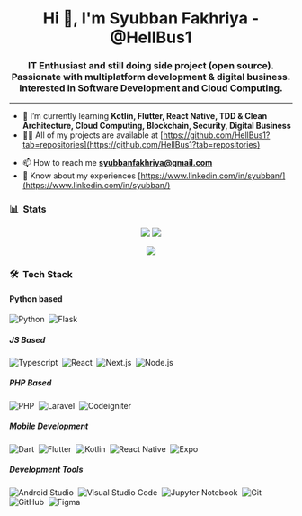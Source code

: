 <!-- Name Section -->
<h1 align="center">Hi 👋, I'm Syubban Fakhriya - @HellBus1 </h1>

<!-- Current Interest Section -->
<h3 align="center">IT Enthusiast and still doing side project (open source). Passionate with multiplatform development & digital business. Interested in Software Development and Cloud Computing.</h3>

---

- 🌱 I’m currently learning **Kotlin, Flutter, React Native, TDD & Clean Architecture, Cloud Computing, Blockchain, Security, Digital Business**
- 👨‍💻 All of my projects are available at [https://github.com/HellBus1?tab=repositories](https://github.com/HellBus1?tab=repositories)
<!-- - 📝 I regularly write articles on [https://petruknisme.medium.com](https://petruknisme.medium.com) -->
- 📫 How to reach me **syubbanfakhriya@gmail.com**
- 📄 Know about my experiences [https://www.linkedin.com/in/syubban/](https://www.linkedin.com/in/syubban/)

### 📊 &nbsp;Stats

<p align="center">
  <img src="https://github-readme-stats.vercel.app/api?username=HellBus1&layout=compact&show_icons=true">
  <img src="https://github-readme-stats.vercel.app/api/top-langs/?username=HellBus1&layout=compact&include_all_commits=true"> 
</p>
<p align="center" ><img src="https://github-readme-streak-stats.herokuapp.com?user=HellBus1"></p>


### 🛠 &nbsp;Tech Stack
#### Python based
![Python](https://img.shields.io/badge/-Python-05122A?style=flat&logo=python)&nbsp;
![Flask](https://img.shields.io/badge/-Flask-05122A?style=flat&logo=flask)&nbsp;

##### JS Based
![Typescript](https://img.shields.io/badge/-TypeScript-05122A?style=flat&logo=typescript)&nbsp;
![React](https://img.shields.io/badge/-React-05122A?style=flat&logo=react)&nbsp;
![Next.js](https://img.shields.io/badge/-Next.js-05122A?style=flat&logo=Next.js)&nbsp;
![Node.js](https://img.shields.io/badge/-Node.js-05122A?style=flat&logo=node.js)&nbsp;

##### PHP Based
![PHP](https://img.shields.io/badge/-PHP-05122A?style=flat&logo=php)&nbsp;
![Laravel](https://img.shields.io/badge/-Laravel-05122A?style=flat&logo=laravel)&nbsp;
![Codeigniter](https://img.shields.io/badge/-Codeigniter-05122A?style=flat&logo=codeigniter)&nbsp;

##### Mobile Development
![Dart](https://img.shields.io/badge/-Dart-05122A?style=flat&logo=dart)&nbsp;
![Flutter](https://img.shields.io/badge/-Flutter-05122A?style=flat&logo=flutter)&nbsp;
![Kotlin](https://img.shields.io/badge/-Kotlin-05122A?style=flat&logo=kotlin)&nbsp;
![React Native](https://img.shields.io/badge/-React%20Native-05122A?style=flat&logo=react-native)&nbsp;
![Expo](https://img.shields.io/badge/-Expo-05122A?style=flat&logo=expo)&nbsp;

##### Development Tools
![Android Studio](https://img.shields.io/badge/-Android%20Studio-05122A?style=flat&logo=android-studio)&nbsp;
![Visual Studio Code](https://img.shields.io/badge/-Visual%20Studio%20Code-05122A?style=flat&logo=visual-studio-code)&nbsp;
![Jupyter Notebook](https://img.shields.io/badge/-Jupyter%20Notebook-05122A?style=flat&logo=jupyter)&nbsp;
![Git](https://img.shields.io/badge/-Git-05122A?style=flat&logo=git)&nbsp;
![GitHub](https://img.shields.io/badge/-GitHub-05122A?style=flat&logo=github)&nbsp;
![Figma](https://img.shields.io/badge/-Figma-05122A?style=flat&logo=figma)&nbsp;
